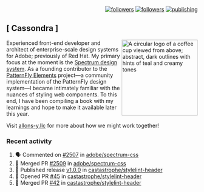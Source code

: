 <p align="right"><a rel="me" href="https://front-end.social/@castastrophe">
    <img alt="followers" title="Follow me on Mastodon" src="https://img.shields.io/mastodon/follow/109297102751309835?domain=https%3A%2F%2Ffront-end.social&label=Follow&logo=mastodon&logoColor=white&style=for-the-badge&labelColor=008080&color=006969"/></a>
  <a href="https://codepen.io/castastrophe/">
    <img alt="followers" title="Follow me on CodePen" src="https://img.shields.io/badge/16-1?color=640464&labelColor=7c007c&style=for-the-badge&logo=codepen&label=Follow"/></a>
<a href="https://castastrophe.medium.com/">
    <img alt="publishing" title="View articles on Medium" src="https://img.shields.io/badge/107-1?color=666&labelColor=444&label=subscribe&logo=medium&logoColor=white&style=for-the-badge"/></a>
</p>

## [&nbsp;Cassondra&nbsp;]

<img align="right" src="https://github-production-user-asset-6210df.s3.amazonaws.com/1840295/253016758-ba468774-1cd3-42c2-8f43-947b5eeb5edf.png" height="200" alt="A circular logo of a coffee cup viewed from above; abstract, dark outlines with hints of teal and creamy tones">

Experienced front-end developer and architect of enterprise-scale design systems for Adobe; previously of Red Hat. My primary focus at the moment is the [Spectrum design system](https://github.com/adobe/spectrum-css). As a founding contributor to the [PatternFly&nbsp;Elements](https://github.com/patternfly/patternfly-elements) project&mdash;a community implementation of the PatternFly design system&mdash;I became intimately familiar with the nuances of styling web components. To this end, I have been compiling a book with my learnings and hope to make it available later this year.

Visit [allons-y.llc](http://allons-y.llc/) for more about how we might work together!

### Recent activity

<!--START_SECTION:activity-->
1. 🗣 Commented on [#2507](https://github.com/adobe/spectrum-css/pull/2507#issuecomment-1938850357) in [adobe/spectrum-css](https://github.com/adobe/spectrum-css)
2. 🎉 Merged PR [#2509](https://github.com/adobe/spectrum-css/pull/2509) in [adobe/spectrum-css](https://github.com/adobe/spectrum-css)
3. 🚀 Published release [v1.0.0](https://github.com/castastrophe/stylelint-header/releases/tag/v1.0.0) in [castastrophe/stylelint-header](https://github.com/castastrophe/stylelint-header)
4. 💪 Opened PR [#45](https://github.com/castastrophe/stylelint-header/pull/45) in [castastrophe/stylelint-header](https://github.com/castastrophe/stylelint-header)
5. 🎉 Merged PR [#42](https://github.com/castastrophe/stylelint-header/pull/42) in [castastrophe/stylelint-header](https://github.com/castastrophe/stylelint-header)
<!--END_SECTION:activity-->

